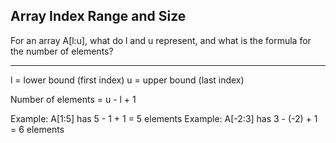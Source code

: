 ## Array Index Range and Size

For an array A[l:u], what do l and u represent, and what is the formula for the number of elements?

---

l = lower bound (first index)
u = upper bound (last index)

Number of elements = u - l + 1

Example: A[1:5] has 5 - 1 + 1 = 5 elements
Example: A[-2:3] has 3 - (-2) + 1 = 6 elements

